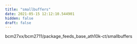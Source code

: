 ```yaml
---
title: "smallbuffers"
date: 2021-05-15 12:12:10.544901
hidden: false
draft: false
---
```


bcm27xx/bcm2711/package_feeds_base_ath10k-ct/smallbuffers

